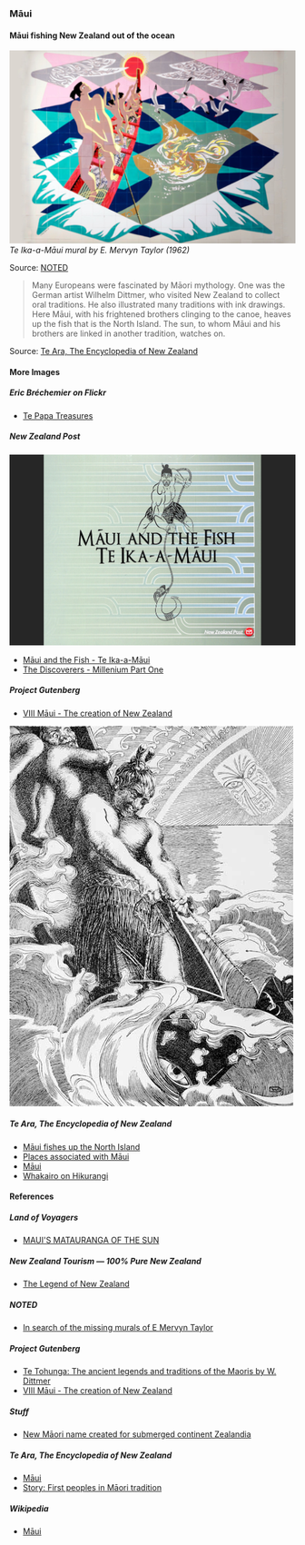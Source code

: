 ### Māui

#### Māui fishing New Zealand out of the ocean

![Te Ika-a-Māui mural by E. Mervyn Taylor (1962)](pictures/148x100-WxHmm-te-ika-a-maui-mural-by-e-mervyn-taylor.jpg)
*Te Ika-a-Māui mural by E. Mervyn Taylor (1962)*

Source: [NOTED](https://www.noted.co.nz/culture/culture-arts/e-mervyn-taylor-in-search-of-the-missing-murals-of-a-kiwi-artist)

> Many Europeans were fascinated by Māori mythology.
> One was the German artist Wilhelm Dittmer,
> who visited New Zealand to collect oral traditions.
> He also illustrated many traditions with ink drawings.
> Here Māui, with his frightened brothers clinging to the canoe,
> heaves up the fish that is the North Island.
> The sun, to whom Māui and his brothers are linked
> in another tradition, watches on.

Source: [Te Ara, The Encyclopedia of New Zealand](https://teara.govt.nz/en/artwork/2383/maui-fishing-new-zealand-out-of-the-ocean)

#### More Images

##### Eric Bréchemier on Flickr

* [Te Papa Treasures](https://www.flickr.com/photos/eric_brechemier/3319884409/in/album-72157611251752316/)

##### New Zealand Post

![Māui and the Fish - Te Ika-a-Māui, by David Hakaraia](pictures/15x10cm-maui-and-the-fish.jpg)

* [Māui and the Fish - Te Ika-a-Māui](https://stamps.nzpost.co.nz/new-zealand/2018/maui-and-fish-te-ika-maui)
* [The Discoverers - Millenium Part One](https://stamps.nzpost.co.nz/new-zealand/1997/discoverers-millenium-part-one)

##### Project Gutenberg

* [VIII Māui - The creation of New Zealand](https://www.gutenberg.org/files/54610/54610-h/54610-h.htm#VIII)

![Māui fishing New Zealand out of the ocean](pictures/maui-fishing-new-zealand.jpg)

##### Te Ara, The Encyclopedia of New Zealand

* [Māui fishes up the North Island](https://teara.govt.nz/en/artwork/5982/maui-fishes-up-the-north-island)
* [Places associated with Māui](https://teara.govt.nz/en/map/2382/places-associated-with-maui)
* [Māui](https://teara.govt.nz/en/document/3802/maui)
* [Whakairo on Hikurangi](https://teara.govt.nz/en/photograph/33352/whakairo-on-hikurangi)

#### References

##### Land of Voyagers

* [MAUI'S MATAURANGA OF THE SUN](https://www.thevoyage.co.nz/en/video/72_MAUI-S-MATAURANGA-OF-THE-SUN)

##### New Zealand Tourism — 100% Pure New Zealand

* [The Legend of New Zealand](https://www.newzealand.com/us/feature/the-legend-of-new-zealand/)

##### NOTED

* [In search of the missing murals of E Mervyn Taylor](https://www.noted.co.nz/culture/culture-arts/e-mervyn-taylor-in-search-of-the-missing-murals-of-a-kiwi-artist)

##### Project Gutenberg

* [Te Tohunga: The ancient legends and traditions of the Maoris by W. Dittmer](https://www.gutenberg.org/ebooks/54610)
* [VIII Māui - The creation of New Zealand](https://www.gutenberg.org/files/54610/54610-h/54610-h.htm#VIII)

##### Stuff

* [New Māori name created for submerged continent Zealandia](https://www.stuff.co.nz/national/112578516/new-mori-name-created-for-submerged-continent-zealandia)

##### Te Ara, The Encyclopedia of New Zealand

* [Māui](https://teara.govt.nz/en/first-peoples-in-maori-tradition/page-3)
* [Story: First peoples in Māori tradition](https://teara.govt.nz/en/first-peoples-in-maori-tradition)

##### Wikipedia

* [Māui](https://en.wikipedia.org/wiki/M%C4%81ui_(mythology))
